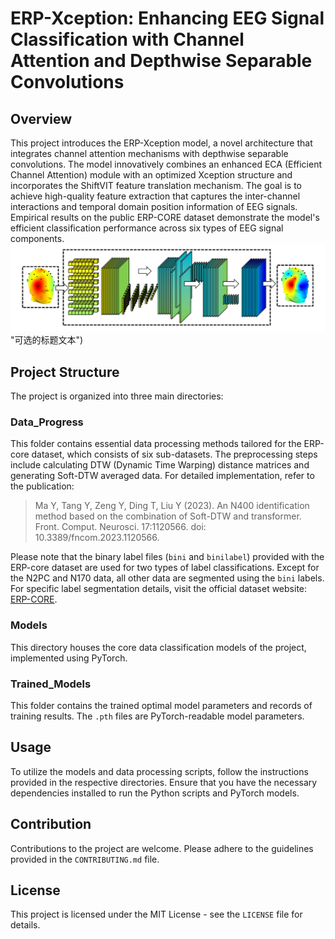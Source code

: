 # ERP-Xception: Enhancing EEG Signal Classification with Channel Attention and Depthwise Separable Convolutions

## Overview
This project introduces the ERP-Xception model, a novel architecture that integrates channel attention mechanisms with depthwise separable convolutions. The model innovatively combines an enhanced ECA (Efficient Channel Attention) module with an optimized Xception structure and incorporates the ShiftVIT feature translation mechanism. The goal is to achieve high-quality feature extraction that captures the inter-channel interactions and temporal domain position information of EEG signals. Empirical results on the public ERP-CORE dataset demonstrate the model's efficient classification performance across six types of EEG signal components.
![替代文本](https://github.com/YiouTang/ERP_Xception/blob/main/images/git_title.png?raw=true) "可选的标题文本")
## Project Structure
The project is organized into three main directories:

### Data_Progress
This folder contains essential data processing methods tailored for the ERP-core dataset, which consists of six sub-datasets. The preprocessing steps include calculating DTW (Dynamic Time Warping) distance matrices and generating Soft-DTW averaged data. For detailed implementation, refer to the publication:
> Ma Y, Tang Y, Zeng Y, Ding T, Liu Y (2023). An N400 identification method based on the combination of Soft-DTW and transformer. Front. Comput. Neurosci. 17:1120566. doi: 10.3389/fncom.2023.1120566.

Please note that the binary label files (`bini` and `binilabel`) provided with the ERP-core dataset are used for two types of label classifications. Except for the N2PC and N170 data, all other data are segmented using the `bini` labels. For specific label segmentation details, visit the official dataset website: [ERP-CORE](https://erpinfo.org/erp-core).

### Models
This directory houses the core data classification models of the project, implemented using PyTorch.

### Trained_Models
This folder contains the trained optimal model parameters and records of training results. The `.pth` files are PyTorch-readable model parameters.

## Usage
To utilize the models and data processing scripts, follow the instructions provided in the respective directories. Ensure that you have the necessary dependencies installed to run the Python scripts and PyTorch models.

## Contribution
Contributions to the project are welcome. Please adhere to the guidelines provided in the `CONTRIBUTING.md` file.

## License
This project is licensed under the MIT License - see the `LICENSE` file for details.
